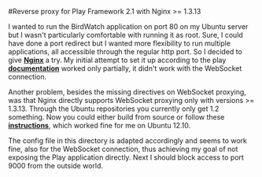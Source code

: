 #Reverse proxy for Play Framework 2.1 with Nginx >= 1.3.13

I wanted to run the BirdWatch application on port 80 on my Ubuntu server but I wasn't particularly comfortable with running it as root. Sure, I could have done a port redirect but I wanted more flexibility to run multiple applications, all accessible through the regular http port. So I decided to give **[Nginx](http://nginx.org)** a try. My initial attempt to set it up according to the play **[documentation](http://www.playframework.com/documentation/2.1.0/HTTPServer)** worked only partially, it didn't work with the WebSocket connection. 

Another problem, besides the missing directives on WebSocket proxying, was that Nginx directly supports WebSocket proxying only with versions >= 1.3.13. Through the Ubuntu repositories you currently only get 1.2 something. Now you could either build from source or follow these **[instructions](https://github.com/mozilla-services/circus/issues/371)**, which worked fine for me on Ubuntu 12.10.

The config file in this directory is adapted accordingly and seems to work fine, also for the WebSocket connection, thus achieving my goal of not exposing the Play application directly. Next I should block access to port 9000 from the outside world.